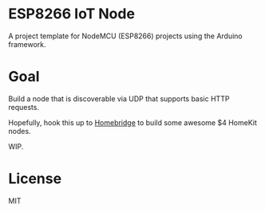 # ESP8266 IoT Node

A project template for NodeMCU (ESP8266) projects using the Arduino framework.

# Goal

Build a node that is discoverable via UDP that supports basic HTTP requests.

Hopefully, hook this up to [Homebridge](https://github.com/nfarina/homebridge) to build some awesome $4 HomeKit nodes.

WIP.

# License

MIT
